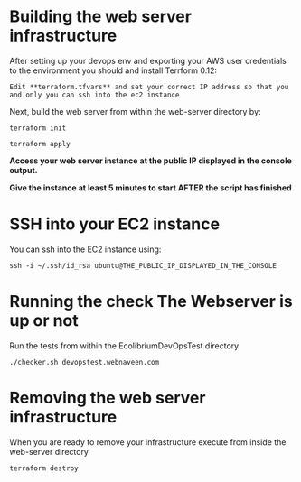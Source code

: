 # Building the web server infrastructure

After setting up your devops env and exporting your AWS user credentials to the environment you should and install Terrform 0.12:

``Edit **terraform.tfvars** and set your correct IP address so that you and only you can ssh into the ec2 instance``

Next, build the web server from within the web-server directory by:

``terraform init``

``terraform apply``

**Access your web server instance at the public IP displayed in the console output.**

**Give the instance at least 5 minutes to start AFTER the script has finished**

# SSH into your EC2 instance

You can ssh into the EC2 instance using:

``ssh -i ~/.ssh/id_rsa ubuntu@THE_PUBLIC_IP_DISPLAYED_IN_THE_CONSOLE``
# Running the check The Webserver is up or not

Run the tests from within the EcolibriumDevOpsTest directory

``./checker.sh devopstest.webnaveen.com``

# Removing the web server infrastructure

When you are ready to remove your infrastructure execute from inside the web-server directory

``terraform destroy``
